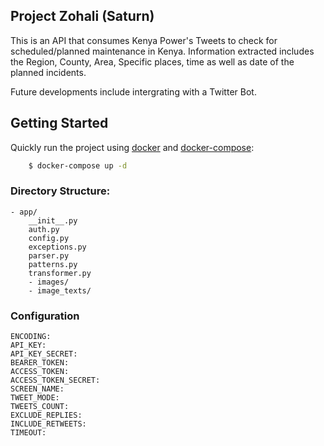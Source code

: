 ## Project Zohali (Saturn)
This is an API that consumes Kenya Power's Tweets to check for scheduled/planned maintenance in Kenya.
Information extracted includes the Region, County, Area, Specific places, time as well as date of the planned incidents.

Future developments include intergrating with a Twitter Bot.

## Getting Started
Quickly run the project using [docker](https://www.docker.com/) and
[docker-compose](https://docs.docker.com/compose/):
```bash
    $ docker-compose up -d
```

### Directory Structure:
    - app/
        __init__.py
        auth.py
        config.py
        exceptions.py
        parser.py
        patterns.py
        transformer.py
        - images/
        - image_texts/

### Configuration
    ENCODING:
    API_KEY:
    API_KEY_SECRET:
    BEARER_TOKEN:
    ACCESS_TOKEN:
    ACCESS_TOKEN_SECRET:
    SCREEN_NAME:
    TWEET_MODE:
    TWEETS_COUNT:
    EXCLUDE_REPLIES:
    INCLUDE_RETWEETS:
    TIMEOUT: